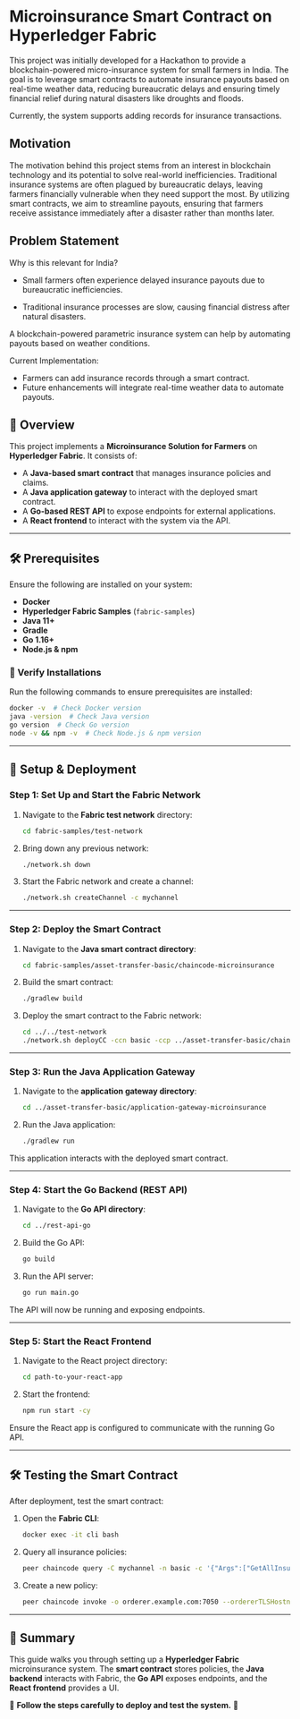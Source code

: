 # Microinsurance Smart Contract on Hyperledger Fabric


This project was initially developed for a Hackathon to provide a blockchain-powered micro-insurance system for small farmers in India. The goal is to leverage smart contracts to automate insurance payouts based on real-time weather data, reducing bureaucratic delays and ensuring timely financial relief during natural disasters like droughts and floods.

Currently, the system supports adding records for insurance transactions.

## Motivation

The motivation behind this project stems from an interest in blockchain technology and its potential to solve real-world inefficiencies. Traditional insurance systems are often plagued by bureaucratic delays, leaving farmers financially vulnerable when they need support the most. By utilizing smart contracts, we aim to streamline payouts, ensuring that farmers receive assistance immediately after a disaster rather than months later.

## Problem Statement

Why is this relevant for India?

- Small farmers often experience delayed insurance payouts due to bureaucratic inefficiencies.

- Traditional insurance processes are slow, causing financial distress after natural disasters.

A blockchain-powered parametric insurance system can help by automating payouts based on weather conditions.

Current Implementation:

- Farmers can add insurance records through a smart contract.
- Future enhancements will integrate real-time weather data to automate payouts.


## 📌 Overview
This project implements a **Microinsurance Solution for Farmers** on **Hyperledger Fabric**. It consists of:
- A **Java-based smart contract** that manages insurance policies and claims.
- A **Java application gateway** to interact with the deployed smart contract.
- A **Go-based REST API** to expose endpoints for external applications.
- A **React frontend** to interact with the system via the API.

---

## 🛠 Prerequisites
Ensure the following are installed on your system:

- **Docker**
- **Hyperledger Fabric Samples** (`fabric-samples`)
- **Java 11+**
- **Gradle**
- **Go 1.16+**
- **Node.js & npm**

### 📌 Verify Installations
Run the following commands to ensure prerequisites are installed:
```sh
docker -v  # Check Docker version
java -version  # Check Java version
go version  # Check Go version
node -v && npm -v  # Check Node.js & npm version
```

---

## 🚀 Setup & Deployment

### **Step 1: Set Up and Start the Fabric Network**
1. Navigate to the **Fabric test network** directory:
   ```sh
   cd fabric-samples/test-network
   ```
2. Bring down any previous network:
   ```sh
   ./network.sh down
   ```
3. Start the Fabric network and create a channel:
   ```sh
   ./network.sh createChannel -c mychannel
   ```

---

### **Step 2: Deploy the Smart Contract**
1. Navigate to the **Java smart contract directory**:
   ```sh
   cd fabric-samples/asset-transfer-basic/chaincode-microinsurance
   ```
2. Build the smart contract:
   ```sh
   ./gradlew build
   ```
3. Deploy the smart contract to the Fabric network:
   ```sh
   cd ../../test-network
   ./network.sh deployCC -ccn basic -ccp ../asset-transfer-basic/chaincode-microinsurance/ -ccl java
   ```

---

### **Step 3: Run the Java Application Gateway**
1. Navigate to the **application gateway directory**:
   ```sh
   cd ../asset-transfer-basic/application-gateway-microinsurance
   ```
2. Run the Java application:
   ```sh
   ./gradlew run
   ```

This application interacts with the deployed smart contract.

---

### **Step 4: Start the Go Backend (REST API)**
1. Navigate to the **Go API directory**:
   ```sh
   cd ../rest-api-go
   ```
2. Build the Go API:
   ```sh
   go build
   ```
3. Run the API server:
   ```sh
   go run main.go
   ```
The API will now be running and exposing endpoints.

---

### **Step 5: Start the React Frontend**
1. Navigate to the React project directory:
   ```sh
   cd path-to-your-react-app
   ```
2. Start the frontend:
   ```sh
   npm run start -cy
   ```
Ensure the React app is configured to communicate with the running Go API.

---

## 🛠 Testing the Smart Contract
After deployment, test the smart contract:
1. Open the **Fabric CLI**:
   ```sh
   docker exec -it cli bash
   ```
2. Query all insurance policies:
   ```sh
   peer chaincode query -C mychannel -n basic -c '{"Args":["GetAllInsurancePolicys"]}'
   ```
3. Create a new policy:
   ```sh
   peer chaincode invoke -o orderer.example.com:7050 --ordererTLSHostnameOverride orderer.example.com --tls --cafile "$ORDERER_CA" -C mychannel -n basic -c '{"Args":["CreateInsurancePolicy", "policy4", "farmer999", "Alice", "Plan D", "Excellent", "5000", "20000", "800", "Active"]}'
   ```

---

## 🎯 Summary
This guide walks you through setting up a **Hyperledger Fabric** microinsurance system. The **smart contract** stores policies, the **Java backend** interacts with Fabric, the **Go API** exposes endpoints, and the **React frontend** provides a UI.

🔹 **Follow the steps carefully to deploy and test the system.** 🚀
